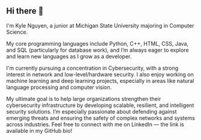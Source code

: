 ## Hi there 👋

<!--
**kyle-nguyen-dev/kyle-nguyen-dev** is a ✨ _special_ ✨ repository because its `README.md` (this file) appears on your GitHub profile.

Here are some ideas to get you started:

- 🔭 I’m currently working on ...
- 🌱 I’m currently learning ...
- 👯 I’m looking to collaborate on ...
- 🤔 I’m looking for help with ...
- 💬 Ask me about ...
- 📫 How to reach me: ...
- 😄 Pronouns: ...
- ⚡ Fun fact: ...
-->
I'm Kyle Nguyen, a junior at Michigan State University majoring in Computer Science.

My core programming languages include Python, C++, HTML, CSS, Java, and SQL (particularly for database work), and I’m always eager to explore and learn new languages as I grow as a developer.

I'm currently pursuing a concentration in Cybersecurity, with a strong interest in network and low-level/hardware security. I also enjoy working on machine learning and deep learning projects, especially in areas like natural language processing and computer vision.

My ultimate goal is to help large organizations strengthen their cybersecurity infrastructure by developing scalable, resilient, and intelligent security solutions. I’m especially passionate about defending against emerging threats and ensuring the safety of complex networks and systems across industries.
Feel free to connect with me on LinkedIn — the link is available in my GitHub bio!
